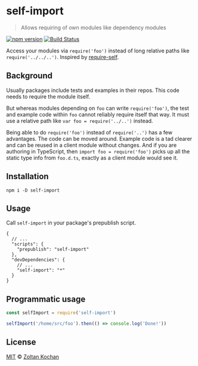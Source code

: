 # self-import

> Allows requiring of own modules like dependency modules

[![npm version](https://img.shields.io/npm/v/self-import.svg?style=flat-square)](https://www.npmjs.com/package/self-import) [![Build Status](https://img.shields.io/travis/zkochan/self-import/master.svg?style=flat-square)](https://travis-ci.org/zkochan/self-import)

Access your modules via `require('foo')` instead of long relative paths like `require('../../..')`. Inspired by [require-self](https://github.com/yortus/require-self).

## Background

Usually packages include tests and examples in their repos. This code needs to require the module itself.

But whereas modules depending on `foo` can write `require('foo')`, the test and example code within `foo`
cannot reliably require itself that way. It must use a relative path like `var foo = require('../..')` instead.

Being able to do `require('foo')` instead of `require('..')` has a few advantages. The code can be moved around.
Example code is a tad clearer and can be reused in a client module without changes. And if you are authoring in
TypeScript, then `import foo = require('foo')` picks up all the static type info from `foo.d.ts`, exactly as
a client module would see it.

## Installation

```
npm i -D self-import
```

## Usage

Call `self-import` in your package's prepublish script.

```json5
{
  // ...
  "scripts": {
    "prepublish": "self-import"
  },
  "devDependencies": {
    // ...
    "self-import": "*"
  }
}
```

## Programmatic usage

```js
const selfImport = require('self-import')

selfImport('/home/src/foo').then(() => console.log('Done!'))
```

## License

[MIT](LICENSE) © [Zoltan Kochan](http://kochan.io)
